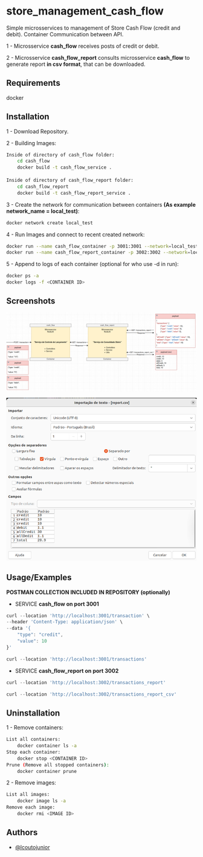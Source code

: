 
# store_management_cash_flow

Simple microsservices to management of Store Cash Flow (credit and debit). Container Communication between API.

1 - Microsservice **cash_flow** receives posts of credit or debit.

2 - Microsservice **cash_flow_report** consults microsservice **cash_flow** to generate report **in csv format**, that can be downloaded.

## Requirements

docker
## Installation

1 - Download Repository.


2 - Building Images:
```bash
Inside of directory of cash_flow folder:
    cd cash_flow 
    docker build -t cash_flow_service .

Inside of directory of cash_flow_report folder:
    cd cash_flow_report 
    docker build -t cash_flow_report_service .
```

3 - Create the network for communication between containers **(As example network_name = local_test)**:
```bash
docker network create local_test
```

4 - Run Images and connect to recent created network:
```bash
docker run --name cash_flow_container -p 3001:3001 --network=local_test cash_flow_service
docker run --name cash_flow_report_container -p 3002:3002 --network=local_test cash_flow_report_service
```
    
5 - Append to logs of each container (optional for who use -d in run):
```bash
docker ps -a
docker logs -f <CONTAINER ID>
```
## Screenshots

![Architecture](./Draw.png)

![How to open CSV](./Csv.png)


## Usage/Examples

**POSTMAN COLLECTION INCLUDED IN REPOSITORY (optionally)**

- SERVICE **cash_flow on port 3001**

```javascript
curl --location 'http://localhost:3001/transaction' \
--header 'Content-Type: application/json' \
--data '{
    "type": "credit",
    "value": 10
}'
```

```javascript
curl --location 'http://localhost:3001/transactions'
```

- SERVICE **cash_flow_report on port 3002**

```javascript
curl --location 'http://localhost:3002/transactions_report'
```

```javascript
curl --location 'http://localhost:3002/transactions_report_csv'
```

## Uninstallation

1 - Remove containers:
```bash
List all containers:
    docker container ls -a
Stop each container: 
    docker stop <CONTAINER ID>
Prune (Remove all stopped containers):
    docker container prune 
```

2 - Remove images:
```bash
List all images:
    docker image ls -a 
Remove each image:
    docker rmi <IMAGE ID>
```
## Authors

- [@lcoutojunior](https://www.github.com/lcoutojunior)

